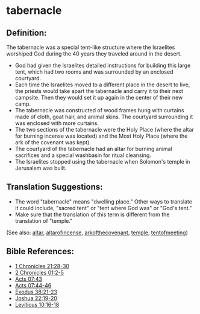 # tabernacle #

## Definition: ##

The tabernacle was a special tent-like structure where the Israelites worshiped God during the 40 years they traveled around in the desert.

* God had given the Israelites detailed instructions for building this large tent, which had two rooms and was surrounded by an enclosed courtyard.
* Each time the Israelites moved to a different place in the desert to live, the priests would take apart the tabernacle and carry it to their next campsite. Then they would set it up again in the center of their new camp.
* The tabernacle was constructed of wood frames hung with curtains made of cloth, goat hair, and animal skins. The courtyard surrounding it was enclosed with more curtains.
* The two sections of the tabernacle were the Holy Place (where the altar for burning incense was located) and the Most Holy Place (where the ark of the covenant was kept).
* The courtyard of the tabernacle had an altar for burning animal sacrifices and a special washbasin for ritual cleansing.
* The Israelites stopped using the tabernacle when Solomon's temple in Jerusalem was built.

## Translation Suggestions: ##

* The word "tabernacle" means "dwelling place." Other ways to translate it could include, "sacred tent" or "tent where God was" or "God's tent."
* Make sure that the translation of this term is different from the translation of "temple."

(See also: [altar](../other/altar.md), [altarofincense](../other/altarofincense.md), [arkofthecovenant](../other/arkofthecovenant.md), [temple](../kt/temple.md), [tentofmeeting](../other/tentofmeeting.md))

## Bible References: ##

* [1 Chronicles 21:28-30](https://door43.org/en/bible/notes/1ch/21/28)
* [2 Chronicles 01:2-5](https://door43.org/en/bible/notes/2ch/01/02)
* [Acts 07:43](https://door43.org/en/bible/notes/act/07/43)
* [Acts 07:44-46](https://door43.org/en/bible/notes/act/07/44)
* [Exodus 38:21-23](https://door43.org/en/bible/notes/exo/38/21)
* [Joshua 22:19-20](https://door43.org/en/bible/notes/jos/22/19)
* [Leviticus 10:16-18](https://door43.org/en/bible/notes/lev/10/16)
